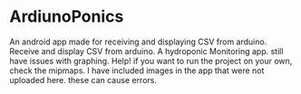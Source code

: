 # ArdiunoPonics
An android app made for receiving and displaying CSV from arduino. 
Receive and display CSV from arduino. A hydroponic Monitoring app. still have issues with graphing. 
Help!
if you want to run the project on your own, check the mipmaps. 
I have included images in the app that were not uploaded here. these can cause errors.

